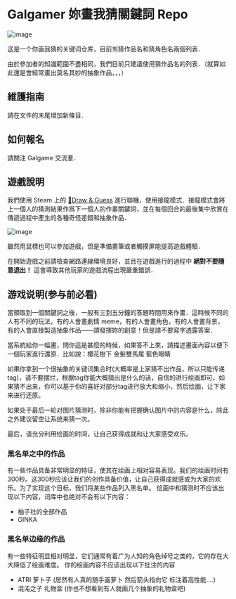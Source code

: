 # Galgamer 妳畫我猜關鍵詞 Repo

![image](https://github.com/sena-himeno/Draw-Guess_words/assets/66236255/4af8af3d-8837-47ef-95f3-41fdbfceac03)

这是一个你画我猜的关键词仓库，目前🈶️猜作品名和猜角色名兩個列表．

由於參加者的知識範圍不盡相同，我們目前只建議使用猜作品名的列表．（就算如此還是會經常畫出莫名其妙的抽象作品，，，）

## 維護指南

請在文件的末尾增加新條目．

## 如何報名

請關注 Galgame 交流羣．

## 遊戲說明

我們使用 Steam 上的 [🔗Draw & Guess](https://store.steampowered.com/app/1483870/Draw__Guess/) 進行聯機，使用接龍模式．接龍模式會將上一個人的猜測結果作爲下一個人的作畫關鍵詞，並在每個回合的最後集中欣賞在傳遞過程中產生的各種奇怪差錯和抽象作品．

![image](https://github.com/sena-himeno/Draw-Guess_words/assets/66236255/e87b5a25-8a00-4c57-bceb-97cd7cec0a2f)

雖然用鼠標也可以參加遊戲，但是準備畫筆或者觸摸屏能提高遊戲體驗．

在開始遊戲之前請檢查網路連線環境良好，並且在遊戲進行的過程中 **絕對不要隨意退出！** 這會導致其他玩家的遊戲流程出現嚴重錯誤．

## 游戏说明(参与前必看)

當領取到一個關鍵詞之後，一般有三到五分鐘的答題時間用來作畫．這時候不同的人有不同的玩法，有的人會畫劇情 meme，有的人會畫角色，有的人會畫背景，有的人會直接製造抽象作品——請發揮妳的創意！但是請不要寫字透露答案．

當系統給你一幅畫，問你這是甚麼的時候，如果答不上來，請描述畫面內容以便下一個玩家進行還原．比如說：櫻花樹下 金髮雙馬尾 藍色眼睛

如果你拿到一个很抽象的关键词集合时(大概率是上家猜不出作品，所以只能传递tag)，请不要摆烂，根据tag你能大概猜出是什么的话，自信的进行绘画即可，如果猜不出来，你可以基于你的喜好对部分tag进行放大和缩小，然后绘画，让下家来进行还原。

如果处于最后一轮对图片猜测时，除非你能有把握确认图片中的内容是什么，除此之外建议留空让系统来猜一次。

最后，请充分利用绘画的时间，让自己获得成就和让大家感受欢乐。

### 黑名单之中的作品
有一些作品具备非常明显的特征，使其在绘画上相对容易表现。我们的绘画时间有300秒。这300秒应该让我们的创作具备价值，让自己获得成就感或为大家的欢乐。为了实现这个目标，我们将某些作品列入黑名单。
绘画中和猜测时不应该出现以下内容，词库中也绝对不会有以下内容：

- 柚子社的全部作品
- GINKA



### 黑名单边缘的作品
有一些特征明显相对明显，它们通常有着广为人知的角色绰号之类的，它的存在大大降低了绘画难度。
你的绘画内容不应该出现以下批注的内容

- ATRI  萝卜子 (居然有人真的随手画萝卜 然后箭头指向它 标注着高性能....) 
- 混沌之子 礼物盒 (你也不想看到有人就画几个抽象的礼物盒吧)

